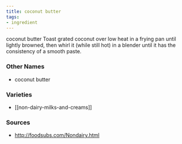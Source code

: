 ```yaml
---
title: coconut butter
tags:
- ingredient
---
```

coconut butter Toast grated coconut over low heat in a frying pan until lightly browned, then whirl it (while still hot) in a blender until it has the consistency of a smooth paste.

### Other Names

* coconut butter

### Varieties

* [[non-dairy-milks-and-creams]]

### Sources
* http://foodsubs.com/Nondairy.html
